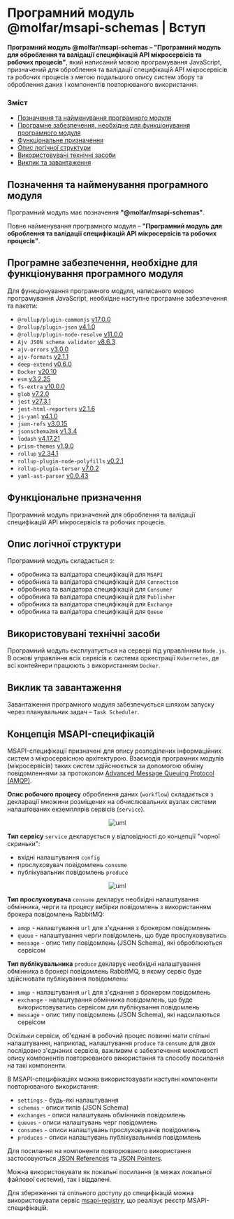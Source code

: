 # Програмний модуль @molfar/msapi-schemas | Вступ

**Програмний модуль @molfar/msapi-schemas – "Програмний модуль для оброблення та валідації специфікацій API мікросервісів та робочих процесів"**, який написаний мовою програмування JavaScript, призначений для оброблення та валідації специфікацій API мікросервісів та робочих процесів з метою подальшого опису систем збору та оброблення даних і компонентів повторюваного використання. 

### Зміст
- [Позначення та найменування програмного модуля](#name)
- [Програмне забезпечення, необхідне для функціонування програмного модуля](#software)
- [Функціональне призначення](#function)
- [Опис логічної структури](#structure)
- [Використовувані технічні засоби](#hardware)
- [Виклик та завантаження](#run)

<a name="name"></a>
<h2>Позначення та найменування програмного модуля</h2>

Програмний модуль має позначення **"@molfar/msapi-schemas"**.

Повне найменування програмного модуля – **"Програмний модуль для оброблення та валідації специфікацій API мікросервісів та робочих процесів"**.


<a name="software"></a>
<h2>Програмне забезпечення, необхідне для функціонування програмного модуля</h2>

Для функціонування програмного модуля, написаного мовою програмування JavaScript, необхідне наступне програмне забезпечення та пакети:

- `@rollup/plugin-commonjs` [v17.0.0](https://www.npmjs.com/package/@rollup/plugin-commonjs/v/17.0.0)
- `@rollup/plugin-json` [v4.1.0](https://www.npmjs.com/package/@rollup/plugin-json/v/4.1.0)
- `@rollup/plugin-node-resolve` [v11.0.0](https://www.npmjs.com/package/@rollup/plugin-node-resolve/v/11.0.0)
- `Ajv JSON schema validator` [v8.6.3](https://www.npmjs.com/package/ajv/v/8.6.3)
- `ajv-errors` [v3.0.0](https://www.npmjs.com/package/ajv-errors/v/3.0.0)
- `ajv-formats` [v2.1.1](https://www.npmjs.com/package/ajv-formats/v/2.1.1)
- `deep-extend` [v0.6.0](https://www.npmjs.com/package/deep-extend/v/0.6.0)
- `Docker` [v20.10](https://docs.docker.com/engine/release-notes/#version-2010)
- `esm` [v3.2.25](https://www.npmjs.com/package/esm/v/3.2.25)
- `fs-extra` [v10.0.0](https://www.npmjs.com/package/fs-extra/v/10.0.0)
- `glob` [v7.2.0](https://www.npmjs.com/package/glob/v/7.2.0)
- `jest` [v27.3.1](https://www.npmjs.com/package/jest/v/27.3.1)
- `jest-html-reporters` [v2.1.6](https://www.npmjs.com/package/jest-html-reporters/v/2.1.6)
- `js-yaml` [v4.1.0](https://www.npmjs.com/package/js-yaml/v/4.1.0)
- `json-refs` [v3.0.15](https://www.npmjs.com/package/json-refs/v/3.0.15)
- `jsonschema2mk` [v1.3.4](https://www.npmjs.com/package/jsonschema2mk/v/1.3.4)
- `lodash` [v4.17.21](https://www.npmjs.com/package/lodash/v/4.17.21)
- `prism-themes` [v1.9.0](https://www.npmjs.com/package/prism-themes/v/1.9.0)
- `rollup` [v2.34.1](https://www.npmjs.com/package/rollup/v/2.34.1)
- `rollup-plugin-node-polyfills` [v0.2.1](https://www.npmjs.com/package/rollup-plugin-node-polyfills/v/0.2.1)
- `rollup-plugin-terser` [v7.0.2](https://www.npmjs.com/package/rollup-plugin-terser/v/7.0.2)
- `yaml-ast-parser` [v0.0.43](https://www.npmjs.com/package/yaml-ast-parser/v/0.0.43)

<a name="function"></a>
<h2>Функціональне призначення</h2>

Програмний модуль призначений для оброблення та валідації специфікацій API мікросервісів та робочих процесів.

<a name="structure"></a>
<h2>Опис логічної структури</h2>

Програмний модуль складається з:
- обробника та валідатора специфікацій для `MSAPI`
- обробника та валідатора специфікацій для `Connection`
- обробника та валідатора специфікацій для `Сonsumer`
- обробника та валідатора специфікацій для `Publisher`
- обробника та валідатора специфікацій для `Exchange`
- обробника та валідатора специфікацій для `Queue`

<a name="hardware"></a>
<h2>Використовувані технічні засоби</h2>

Програмний модуль експлуатується на сервері під управлінням `Node.js`. В основі управління всіх сервісів є система оркестрації `Kubernetes`, де всі контейнери працюють з використанням `Docker`.

<a name="run"></a>
<h2>Виклик та завантаження</h2>

Завантаження програмного модуля забезпечується шляхом запуску через планувальник задач – `Task Scheduler`.

## Концепція MSAPI-специфікацій

MSAPI-специфікації призначені для опису розподілених інформаційних систем з мікросервісною архітектурою.
Взаємодія програмних модулів (мікросервісів) таких систем здійснюється за допомогою обміну
повідомленнями за протоколом [Advanced Message Queuing Protocol (AMQP)](https://www.amqp.org/).

**Опис робочого процесу** оброблення даних (```workflow```) складається з декларації множини розміщених на обчислювальних вузлах 
системи налаштованих екземплярів сервісів (```service```).
<center> 

![uml](http://www.plantuml.com/plantuml/proxy?cache=no&src=https://raw.githubusercontent.com/wdc-molfar/msapi-schemas/master/doc/intro/puml/workflow.puml) 

</center>

**Тип сервісу** ```service``` декларується у відповідності до концепції "чорної скриньки": 
- вхідні налаштування ```config```
- прослуховувач повідомлень ```consume```
- публікувальник повідомлень ```produce```

<center> 

![uml](http://www.plantuml.com/plantuml/proxy?cache=no&src=https://raw.githubusercontent.com/wdc-molfar/msapi-schemas/master/doc/intro/puml/service.puml) 

</center>

**Тип прослуховувача** ```consume``` декларує необхідні налаштування обмінника, черги та процесу вибірки повідомлень з використанням брокера повідомлень
RabbitMQ:
- ```amqp``` - налаштування ```url``` для з'єднання з брокером повідомлень
-  ```queue``` - налаштування черги повідомлень, що буде прослуховуватись
-  ```message``` - опис типу повідомлень (JSON Schema), які оброблюються сервісом

**Тип публікувальника** ```produce``` декларує необхідні налаштування обмінника в брокері повідомлень RabbitMQ, в якому сервіс буде здійснювати 
публікування повідомлень:
- ```amqp``` - налаштування ```url``` для з'єднання з брокером повідомлень
-  ```exchange``` - налаштування обмінника повідомлень, що буде використовуватись сервісом для публікування повідомлень
-  ```message``` - опис типу повідомлень (JSON Schema), які надсилаються сервісом

Оскільки сервіси, об'єднані в робочий процес повинні мати спільні налаштування, наприклад, налаштування ```produce``` та ```consume``` для двох 
послідовно з'єднаних сервісів, важливим є забезпечення можливості опису компонентів повторюваного використання та способу посилання на такі компоненти.

В MSAPI-специфікаціях можна використовувати наступні компоненти повторюваного використання:
- ```settings``` - будь-які налаштування
- ```schemas``` - описи типів (JSON Schema)
- ```exchanges``` - описи налаштувань обмінників повідомлень
- ```queues``` - описи налаштувань черг повідомлень
- ```consumes``` - описи налаштувань прослуховувачів повідомлень
- ```produces``` - описи налаштувань публікувальників повідомлень

Для посилання на компоненти повторюваного використання застосовуються [JSON References](http://tools.ietf.org/html/draft-pbryan-zyp-json-ref-03) та 
[JSON Pointers](http://tools.ietf.org/html/rfc6901).

Можна використовувати як локальні посилання (в межах локальної файлової системи), так і віддалені. 

Для збереження та спільного доступу до специфікацій можна використовувати сервіс [msapi-registry](https://msapi-registry.herokuapp.com/), що реалізує реєстр MSAPI-специфікацій.  
